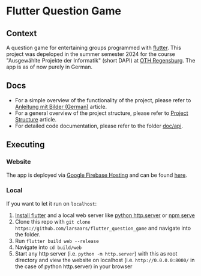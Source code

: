 # Flutter Question Game
## Context

A question game for entertaining groups programmed with [flutter](https://flutter.dev).
This project was depeloped in the summer semester 2024 for the course "Ausgewählte Projekte der Informatik" (short DAPI)  at [OTH Regensburg](https://www.oth-regensburg.de/).
The app is as of now purely in German.

## Docs

- For a simple overview of the functionality of the project, please refer to [Anleitung mit Bilder (German)](doc/anleitung.md) article.
- For a general overview of the project structure, please refer to [Project Structure](doc/project_structure.md) article.
- For detailed code documentation, please refer to the folder [doc/api](doc/api/index.html).

## Executing
### Website

The app is deployed via [Google Firebase Hosting](https://firebase.google.com/docs/hosting) and can be found [here](https://larsaars-question-game.web.app).

### Local

If you want to let it run on `localhost`:

1. [Install flutter](https://docs.flutter.dev/get-started/install) and a local web server like [python http.server](https://www.digitalocean.com/community/tutorials/python-simplehttpserver-http-server) or [npm serve](https://www.npmjs.com/package/serve)
1. Clone this repo with `git clone https://github.com/larsaars/flutter_question_game` and navigate into the folder.
1. Run `flutter build web --release`
1. Navigate into `cd build/web`
1. Start any http server (i.e. `python -m http.server`) with this as root directory and view the website on localhost (i.e. `http://0.0.0.0:8000/` in the case of python http.server) in your browser

